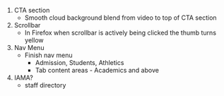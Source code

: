 1. CTA section
    - Smooth cloud background blend from video to top of CTA section
2. Scrollbar
    - In Firefox when scrollbar is actively being clicked the thumb turns yellow
3. Nav Menu
    - Finish nav menu
        - Admission, Students, Athletics
        - Tab content areas - Academics and above
4. IAMA?
    - staff directory
